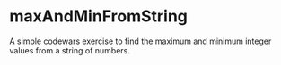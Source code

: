 # maxAndMinFromString
A simple codewars exercise to find the maximum and minimum integer values from a string of numbers.
